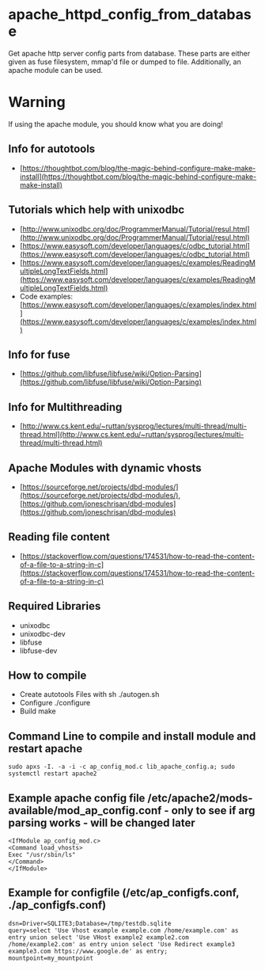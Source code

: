 # apache_httpd_config_from_database
Get apache http server config parts from database. These parts are either given as fuse filesystem, mmap'd file or dumped to file. Additionally, an apache module can be used.
# Warning
If using the apache module, you should know what you are doing!

## Info for autotools
 * [https://thoughtbot.com/blog/the-magic-behind-configure-make-make-install](https://thoughtbot.com/blog/the-magic-behind-configure-make-make-install)

## Tutorials which help with unixodbc
 * [http://www.unixodbc.org/doc/ProgrammerManual/Tutorial/resul.html](http://www.unixodbc.org/doc/ProgrammerManual/Tutorial/resul.html)
 * [https://www.easysoft.com/developer/languages/c/odbc_tutorial.html](https://www.easysoft.com/developer/languages/c/odbc_tutorial.html)
 * [https://www.easysoft.com/developer/languages/c/examples/ReadingMultipleLongTextFields.html](https://www.easysoft.com/developer/languages/c/examples/ReadingMultipleLongTextFields.html)
 * Code examples: [https://www.easysoft.com/developer/languages/c/examples/index.html](https://www.easysoft.com/developer/languages/c/examples/index.html)

## Info for fuse
 * [https://github.com/libfuse/libfuse/wiki/Option-Parsing](https://github.com/libfuse/libfuse/wiki/Option-Parsing)
 
## Info for Multithreading
 * [http://www.cs.kent.edu/~ruttan/sysprog/lectures/multi-thread/multi-thread.html](http://www.cs.kent.edu/~ruttan/sysprog/lectures/multi-thread/multi-thread.html)

## Apache Modules with dynamic vhosts
 * [https://sourceforge.net/projects/dbd-modules/](https://sourceforge.net/projects/dbd-modules/), [https://github.com/joneschrisan/dbd-modules](https://github.com/joneschrisan/dbd-modules)

## Reading file content
  * [https://stackoverflow.com/questions/174531/how-to-read-the-content-of-a-file-to-a-string-in-c](https://stackoverflow.com/questions/174531/how-to-read-the-content-of-a-file-to-a-string-in-c)

## Required Libraries
 * unixodbc
 * unixodbc-dev
 * libfuse
 * libfuse-dev

## How to compile
 * Create autotools Files with
    sh ./autogen.sh
 * Configure
    ./configure
 * Build
    make
    
## Command Line to compile and install module and restart apache
    sudo apxs -I. -a -i -c ap_config_mod.c lib_apache_config.a; sudo systemctl restart apache2

## Example apache config file /etc/apache2/mods-available/mod_ap_config.conf - only to see if arg parsing works - will be changed later
    <IfModule ap_config_mod.c>
    <Command load_vhosts>
    Exec "/usr/sbin/ls"
    </Command>
    </IfModule>

    

## Example for configfile (/etc/ap_configfs.conf, ./ap_configfs.conf)
    dsn=Driver=SQLITE3;Database=/tmp/testdb.sqlite
    query=select 'Use Vhost example example.com /home/example.com' as entry union select 'Use VHost example2 example2.com /home/example2.com' as entry union select 'Use Redirect example3 example3.com https://www.google.de' as entry;
    mountpoint=my_mountpoint
